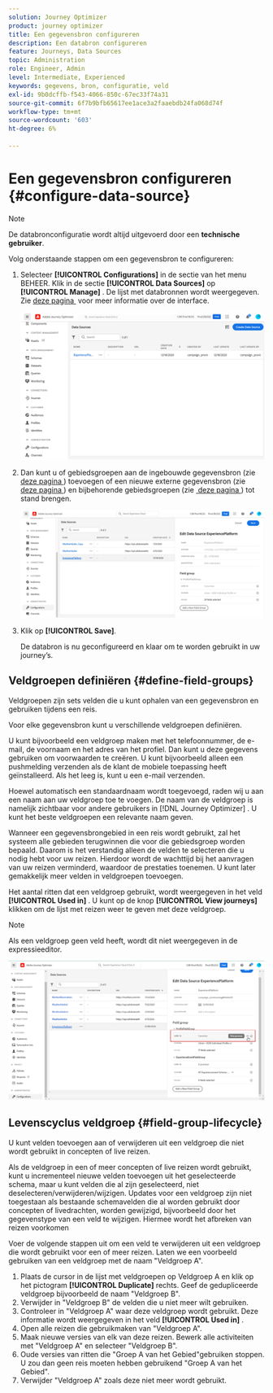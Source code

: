 ```yaml
---
solution: Journey Optimizer
product: journey optimizer
title: Een gegevensbron configureren
description: Een databron configureren
feature: Journeys, Data Sources
topic: Administration
role: Engineer, Admin
level: Intermediate, Experienced
keywords: gegevens, bron, configuratie, veld
exl-id: 9b0dcffb-f543-4066-850c-67ec33f74a31
source-git-commit: 6f7b9bfb65617ee1ace3a2faaebdb24fa068d74f
workflow-type: tm+mt
source-wordcount: '603'
ht-degree: 6%

---
```


# Een gegevensbron configureren {#configure-data-source}

>[!NOTE]
>
>De databronconfiguratie wordt altijd uitgevoerd door een **technische gebruiker**.

Volg onderstaande stappen om een gegevensbron te configureren:

1. Selecteer **[!UICONTROL Configurations]** in de sectie van het menu BEHEER. Klik in de sectie **[!UICONTROL Data Sources]** op **[!UICONTROL Manage]** . De lijst met databronnen wordt weergegeven. Zie [&#x200B; deze pagina &#x200B;](../start/user-interface.md) voor meer informatie over de interface.

   ![](assets/journey18.png)

1. Dan kunt u of gebiedsgroepen aan de ingebouwde gegevensbron (zie [&#x200B; deze pagina &#x200B;](../datasource/adobe-experience-platform-data-source.md)) toevoegen of een nieuwe externe gegevensbron (zie [&#x200B; deze pagina &#x200B;](../datasource/external-data-sources.md)) en bijbehorende gebiedsgroepen (zie [&#x200B; deze pagina &#x200B;](../datasource/configure-data-sources.md#define-field-groups)) tot stand brengen.

   ![](assets/journey23.png)

1. Klik op **[!UICONTROL Save]**.

   De databron is nu geconfigureerd en klaar om te worden gebruikt in uw journey’s.

## Veldgroepen definiëren {#define-field-groups}

Veldgroepen zijn sets velden die u kunt ophalen van een gegevensbron en gebruiken tijdens een reis.

Voor elke gegevensbron kunt u verschillende veldgroepen definiëren.

U kunt bijvoorbeeld een veldgroep maken met het telefoonnummer, de e-mail, de voornaam en het adres van het profiel. Dan kunt u deze gegevens gebruiken om voorwaarden te creëren. U kunt bijvoorbeeld alleen een pushmelding verzenden als de klant de mobiele toepassing heeft geïnstalleerd. Als het leeg is, kunt u een e-mail verzenden.

Hoewel automatisch een standaardnaam wordt toegevoegd, raden wij u aan een naam aan uw veldgroep toe te voegen. De naam van de veldgroep is namelijk zichtbaar voor andere gebruikers in [!DNL Journey Optimizer] . U kunt het beste veldgroepen een relevante naam geven.

Wanneer een gegevensbrongebied in een reis wordt gebruikt, zal het systeem alle gebieden terugwinnen die voor die gebiedsgroep worden bepaald. Daarom is het verstandig alleen de velden te selecteren die u nodig hebt voor uw reizen. Hierdoor wordt de wachttijd bij het aanvragen van uw reizen verminderd, waardoor de prestaties toenemen. U kunt later gemakkelijk meer velden in veldgroepen toevoegen.

Het aantal ritten dat een veldgroep gebruikt, wordt weergegeven in het veld **[!UICONTROL Used in]** . U kunt op de knop **[!UICONTROL View journeys]** klikken om de lijst met reizen weer te geven met deze veldgroep.

>[!NOTE]
>
>Als een veldgroep geen veld heeft, wordt dit niet weergegeven in de expressieeditor.

![](assets/journey3bis.png)

## Levenscyclus veldgroep {#field-group-lifecycle}

U kunt velden toevoegen aan of verwijderen uit een veldgroep die niet wordt gebruikt in concepten of live reizen.

Als de veldgroep in een of meer concepten of live reizen wordt gebruikt, kunt u incrementeel nieuwe velden toevoegen uit het geselecteerde schema, maar u kunt velden die al zijn geselecteerd, niet deselecteren/verwijderen/wijzigen. Updates voor een veldgroep zijn niet toegestaan als bestaande schemavelden die al worden gebruikt door concepten of livedrachten, worden gewijzigd, bijvoorbeeld door het gegevenstype van een veld te wijzigen. Hiermee wordt het afbreken van reizen voorkomen

Voer de volgende stappen uit om een veld te verwijderen uit een veldgroep die wordt gebruikt voor een of meer reizen. Laten we een voorbeeld gebruiken van een veldgroep met de naam &quot;Veldgroep A&quot;.

1. Plaats de cursor in de lijst met veldgroepen op Veldgroep A en klik op het pictogram **[!UICONTROL Duplicate]** rechts. Geef de gedupliceerde veldgroep bijvoorbeeld de naam &quot;Veldgroep B&quot;.
1. Verwijder in &quot;Veldgroep B&quot; de velden die u niet meer wilt gebruiken.
1. Controleer in &quot;Veldgroep A&quot; waar deze veldgroep wordt gebruikt. Deze informatie wordt weergegeven in het veld **[!UICONTROL Used in]** .
1. Open alle reizen die gebruikmaken van &quot;Veldgroep A&quot;.
1. Maak nieuwe versies van elk van deze reizen. Bewerk alle activiteiten met &quot;Veldgroep A&quot; en selecteer &quot;Veldgroep B&quot;.
1. Oude versies van ritten die &quot;Groep A van het Gebied&quot;gebruiken stoppen. U zou dan geen reis moeten hebben gebruikend &quot;Groep A van het Gebied&quot;.
1. Verwijder &quot;Veldgroep A&quot; zoals deze niet meer wordt gebruikt.
